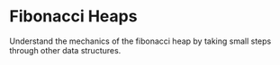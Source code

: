 # Fibonacci Heaps
Understand the mechanics of the fibonacci heap by taking small steps through other data structures.
